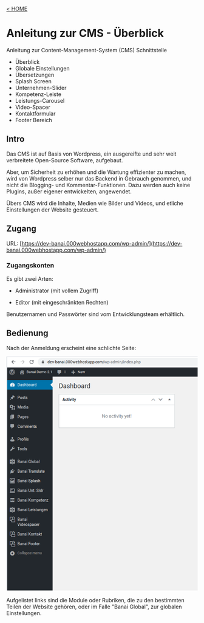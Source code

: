 [&lt; HOME](./index)

# Anleitung zur CMS - Überblick

Anleitung zur Content-Management-System (CMS) Schnittstelle

* Überblick
* Globale Einstellungen
* Übersetzungen
* Splash Screen
* Unternehmen-Slider
* Kompetenz-Leiste
* Leistungs-Carousel
* Video-Spacer
* Kontaktformular
* Footer Bereich

## Intro

Das CMS ist auf Basis von Wordpress, ein ausgereifte und sehr weit verbreitete Open-Source Software, aufgebaut. 

Aber, um Sicherheit zu erhöhen und die Wartung effizienter zu machen, wird von Wordpress selber nur das Backend
in Gebrauch genommen, und nicht die Blogging- und Kommentar-Funktionen. Dazu werden auch keine Plugins, außer eigener
entwickelten, angewendet.

Übers CMS wird die Inhalte, Medien wie Bilder und Videos, und etliche Einstellungen der Website gesteuert.


## Zugang

URL: [https://dev-banai.000webhostapp.com/wp-admin/](https://dev-banai.000webhostapp.com/wp-admin/)

### Zugangskonten

Es gibt zwei Arten:

* Administrator (mit vollem Zugriff)

* Editor (mit eingeschränkten Rechten)

Benutzernamen  und Passwörter sind vom Entwicklungsteam erhältlich.


## Bedienung

Nach der Anmeldung erscheint eine schlichte Seite:

![Selection_093.png](/res/Selection_093.png)

Aufgelistet links sind die Module oder Rubriken, die zu den bestimmten Teilen der Website gehören, 
oder im Falle "Banai Global", zur globalen Einstellungen.



